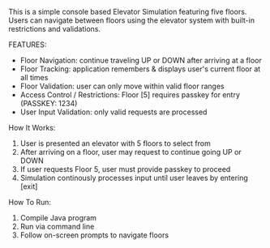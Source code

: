 This is a simple console based Elevator Simulation featuring five floors.
Users can navigate between floors using the elevator system with built-in restrictions and validations.

FEATURES:
- Floor Navigation: continue traveling UP or DOWN after arriving at a floor
- Floor Tracking: application remembers & displays user's current floor at all times
- Floor Validation: user can only move within valid floor ranges 
- Access Control / Restrictions: Floor [5] requires passkey for entry (PASSKEY: 1234)
- User Input Validation: only valid requests are processed
  

How It Works:
1. User is presented an elevator with 5 floors to select from
2. After arriving on a floor, user may request to continue going UP or DOWN
3. If user requests Floor 5, user must provide passkey to proceed
4. Simulation continously processes input until user leaves by entering [exit]


How To Run:
1. Compile Java program
2. Run via command line
3. Follow on-screen prompts to navigate floors

   
